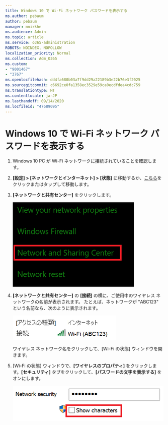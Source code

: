 ```yaml
---
title: Windows 10 で Wi-Fi ネットワーク パスワードを表示する
ms.author: pebaum
author: pebaum
manager: mnirkhe
ms.audience: Admin
ms.topic: article
ms.service: o365-administration
ROBOTS: NOINDEX, NOFOLLOW
localization_priority: Normal
ms.collection: Adm_O365
ms.custom:
- "9001467"
- "3767"
ms.openlocfilehash: dd4fa680b03a7f9dd29a22189b3e22b76e3f2025
ms.sourcegitcommit: c6692ce0fa1358ec3529e59ca0ecdfdea4cdc759
ms.translationtype: HT
ms.contentlocale: ja-JP
ms.lasthandoff: 09/14/2020
ms.locfileid: "47689095"
---
```

# <a name="view-wi-fi-network-password-in-windows-10"></a>Windows 10 で Wi-Fi ネットワーク パスワードを表示する

1. Windows 10 PC が Wi-Fi ネットワークに接続されていることを確認します。

2. **[設定] > [ネットワークとインターネット] > [状態]** に移動するか、[こちら](ms-settings:network?activationSource=GetHelp)をクリックまたはタップして移動します。

3. **[ネットワークと共有センター]** をクリックします。

    ![ネットワークと共有センター。](media/network-sharing-center.png)

4. **[ネットワークと共有センター]** の **[接続]** の横に、ご使用中のワイヤレス ネットワークの名前が表示されます。 たとえば、ネットワークが "ABC123" という名前なら、次のように表示されます。

    ![ネットワーク接続。](media/network-connections.png)

    ワイヤレス ネットワーク名をクリックして、[Wi-Fi の状態] ウィンドウを開きます。 

5. [Wi-Fi の状態] ウィンドウで、**[ワイヤレスのプロパティ]** をクリックします。**[セキュリティ]** タブをクリックして、**[パスワードの文字を表示する]** をオンにします。

    ![Wi-Fi パスワードの文字を表示する。](media/show-password-characters.png)

